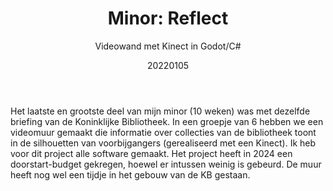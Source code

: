 ﻿---
{
  "title": "Minor: Reflect",
  "subtitle": "Videowand met Kinect in Godot/C#",
  "image": "/portfolio/minor_reflect.jpg",
  "tags": [
    "in teamverband",
    "programmeren",
    "universiteit"
  ],
  "links": [
    {
      "text": "Projectpagina",
      "href": "https://interactive-environments.nl/reflect/"
    },
    {
      "text": "Repository",
      "href": "https://github.com/interactive-environments/2122-Reflect-flect-flect-flect"
    },
    {
      "text": "Nieuwsartikel",
      "href": "https://www.tudelft.nl/2022/io/januari/tu-delft-interactive-environments-minor-designs-for-national-librarys-digital-collection"
    }
  ],
  "date": "20220105"
}
---

Het laatste en grootste deel van mijn minor (10 weken) was met dezelfde briefing van de Koninklijke Bibliotheek.
In een groepje van 6 hebben we een videomuur gemaakt die informatie over collecties van de bibliotheek toont in de silhouetten van voorbijgangers (gerealiseerd met een Kinect).
Ik heb voor dit project alle software gemaakt.
Het project heeft in 2024 een doorstart-budget gekregen, hoewel er intussen weinig is gebeurd.
De muur heeft nog wel een tijdje in het gebouw van de KB gestaan.